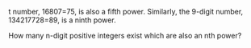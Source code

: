 t number, 16807=75, is also a fifth power. Similarly, the 9-digit number, 134217728=89, is a ninth power.

How many n-digit positive integers exist which are also an nth power?
